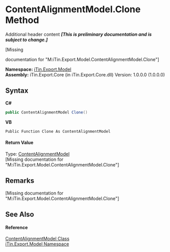 # ContentAlignmentModel.Clone Method 
Additional header content _**\[This is preliminary documentation and is subject to change.\]**_

\[Missing <summary> documentation for "M:iTin.Export.Model.ContentAlignmentModel.Clone"\]

**Namespace:**&nbsp;<a href="ef57ffcc-e95e-b212-5a46-9aa6f5a3511f">iTin.Export.Model</a><br />**Assembly:**&nbsp;iTin.Export.Core (in iTin.Export.Core.dll) Version: 1.0.0.0 (1.0.0.0)

## Syntax

**C#**<br />
``` C#
public ContentAlignmentModel Clone()
```

**VB**<br />
``` VB
Public Function Clone As ContentAlignmentModel
```


#### Return Value
Type: <a href="4fa0d6ba-6ed0-1abd-854c-c1a933029d43">ContentAlignmentModel</a><br />\[Missing <returns> documentation for "M:iTin.Export.Model.ContentAlignmentModel.Clone"\]

## Remarks
\[Missing <remarks> documentation for "M:iTin.Export.Model.ContentAlignmentModel.Clone"\]

## See Also


#### Reference
<a href="4fa0d6ba-6ed0-1abd-854c-c1a933029d43">ContentAlignmentModel Class</a><br /><a href="ef57ffcc-e95e-b212-5a46-9aa6f5a3511f">iTin.Export.Model Namespace</a><br />